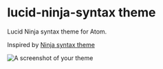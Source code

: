 # lucid-ninja-syntax theme

Lucid Ninja syntax theme for Atom.

Inspired by [Ninja syntax theme](https://github.com/ninja/ninja-syntax)

![A screenshot of your theme](https://drive.google.com/file/d/0B2Mai75_3sBQRXpfUy1td1J6ajg/view?usp=sharing)
